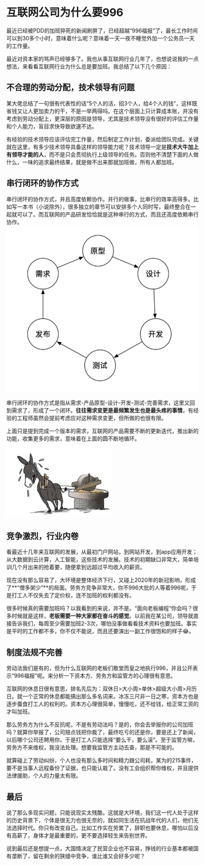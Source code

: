 # 互联网公司为什么要996
最近已经被PDD的加班猝死的新闻刷屏了，已经超越“996福报”了，最长工作时间可以到30多个小时，意味着什么呢？意味着一天一夜不睡觉外加一个公务员一天的工作量。

最近对资本家的骂声已经够多了。我也从事互联网行业几年了，也想说说我的一点想法，来看看互联网行业为什么总是要加班。我总结了以下几个原因：

## 不合理的劳动分配，技术领导有问题
某大佬总结了一句很有代表性的话“5个人的活，招3个人，给4个人的钱”，这样既省钱又让人更加卖力的干，不是一举两得吗。在这个层面上只计算成本账，并没有考虑到劳动分配上，更深层的原因是领导，尤其是技术领导没有很好的评估工作量和个人能力，盲目求快导致欲速不达。

有经验的技术领导应该评估完工作量，然后制定工作计划，委派给团队完成。关键就在这里，有多少技术领导具备这样的领导能力呢？技术领导一定是**技术大牛加上有领导才能的人**，而不是只会贯彻执行上级领导的任务。否则他不清楚下面的人做什么，一味的追求最终结果，就是做不出来那就加班做，所有人都加班。

## 串行闭环的协作方式
串行闭环的协作方式，并且高度依赖协作。并行的做事，比串行的效率高得多。比如写一本书（小说除外），很多独立的章节可以安排多个人同时写，最终整合在一起就可以了。而互联网的产品研发恰恰就是这种串行的方式，而且还高度依赖串行协作。
![-w414](media/16103471843233/16103559125467.jpg)

串行闭环的协作方式是指从需求-产品原型-设计-开发-测试-完善需求，这里又回到需求了，形成了一个闭环。**往往需求变更是最频繁发生也是最头疼的事情**，有经验的工程师虽然会提前考虑应对这种需求变更，但所做的也很有限。

上面只是提到完成一个版本的需求，互联网的产品需要不断的更新迭代，推出新的功能，收集更多的需求，意味着在上面的圆不断地循环。

![-w400](media/16103471843233/16103559694565.jpg)

## 竞争激烈，行业内卷
看最近十几年来互联网的发展，从最初门户网站，到网站开发，到app应用开发；从大数据到云计算，人工智能，这些技术的发展。技术的初期缺口非常大，简单培训几个月出来的抢着要，随便拿到远超过平均收入的薪资。

现在没有那么容易了，大环境是整体经济下行，又碰上2020年的新冠影响，形成了**“僧多粥少”**的局面。劳务方竞争非常大，你不996大批的人等着996呢，于是打工人不仅失去了定价权，连不加班的权利都没有。

很多时候真的需要加班吗？以我看到的来说，并不是。“面向老板编程“你会吗？很多时候就是这样，**老板需要一种大家都在奋斗的感觉**。以前我在某公司，领导就直接告诉我们，每周至少需要加班2-3次，哪怕没事做看看技术资料也要加班。事实是平时的工作都不多，你不仅不能说，而且还要演出一副工作很饱和的样子😂。

## 制度法规不完善
劳动法我们是有的，但为什么互联网的老板们敢堂而皇之地执行996，并且公开表示“996福报”呢。来分析一下资本方、劳务方和监管方的心理很有意思。

互联网的休息日很有意思，排名先后为：双休日>大小周>单休>超级大小周>月历日。就一个正常的休息都能搞出那么多名词来。冰冻三尺非一日之寒，资本方也是逐步蚕食打工人的权利的。资本方心理很简单，慢慢吃，还不给钱，给正常工资的才叫加班。

那么劳务方为什么不反抗呢，不是有劳动法吗？是的，你会去举报你的公司加班吗？就算你举报了，公司赔点钱把你裁了，最终吃亏的还是你，要是还上了新闻，以后哪个公司还聘用你。于是打工人只能选择“要么干，要么滚”。至于监管方嘛，劳务方不来维权，我没法处理。想要我监管方主动去查，那是不可能的。

就算碰上了劳动纠纷，个人也没有那么多时间和精力跟公司耗，某为的215事件，要不是当事人远程备份了证据，也只能认栽了。没有工会组织帮你维权，并且提供法律援助，个人的力量太有限。

## 最后
说了那么多现实问题，只能说现实太残酷，这就是大环境，我们这一代人处于这样的历史背景下，个体是很无力也很无奈的，就如同生活在抗战年代的人们，他们无法选择时代。你只有改变自己。比如工作实在劳累了，辞职也要休息，哪怕以后没有高薪了，身体才是最重要的，更不要选择轻生来告别世界。

说到最后还是想提一点，大国情决定了民营企业也不容易，挣钱的行业基本都被国有垄断了，留在剩余的狭缝中竞争，谁比谁又会好多少呢？